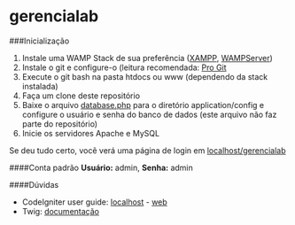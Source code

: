 # gerencialab
###Inicialização
1. Instale uma WAMP Stack de sua preferência ([XAMPP](https://www.apachefriends.org/pt_br/download.html), [WAMPServer](http://www.wampserver.com/en/))
2. Instale o git e configure-o (leitura recomendada: [Pro Git](https://git-scm.com/book/en/v2)
3. Execute o git bash na pasta htdocs ou www (dependendo da stack instalada)
4. Faça um clone deste repositório
5. Baixe o arquivo [database.php](http://pastebin.com/Ub6hJNAE) para o diretório application/config e configure o usuário e senha do banco de dados (este arquivo não faz parte do repositório)
6. Inicie os servidores Apache e MySQL

Se deu tudo certo, você verá uma página de login em [localhost/gerencialab](http://localhost/gerencialab)

####Conta padrão
**Usuário:** admin, **Senha:** admin

####Dúvidas
* CodeIgniter user guide: [localhost](http://localhost/gerencialab/user_guide) - [web](https://codeigniter.com/userguide2/)
* Twig: [documentação](http://twig.sensiolabs.org/documentation)
